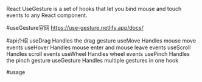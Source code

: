 
React UseGesture is a set of hooks that let you bind mouse and touch events to any React component.

#useGesture官网
https://use-gesture.netlify.app/docs/

#api介绍
useDrag	Handles the drag gesture
useMove	Handles mouse move events
useHover	Handles mouse enter and mouse leave events
useScroll	Handles scroll events
useWheel	Handles wheel events
usePinch	Handles the pinch gesture
useGesture	Handles multiple gestures in one hook

#usage
